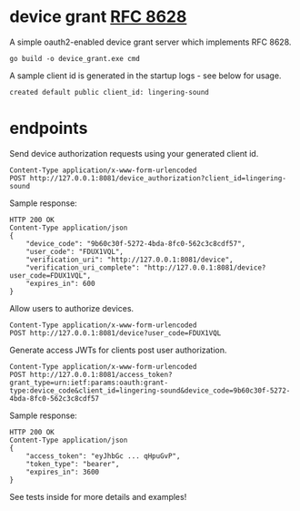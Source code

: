 # device grant [RFC 8628](https://www.rfc-editor.org/rfc/rfc8628)

A simple oauth2-enabled device grant server which implements RFC 8628.
```
go build -o device_grant.exe cmd
```

A sample client id is generated in the startup logs - see below for usage.
```
created default public client_id: lingering-sound
```

# endpoints

Send device authorization requests using your generated client id.
```
Content-Type application/x-www-form-urlencoded
POST http://127.0.0.1:8081/device_authorization?client_id=lingering-sound
```

Sample response:
```
HTTP 200 OK
Content-Type application/json
{
    "device_code": "9b60c30f-5272-4bda-8fc0-562c3c8cdf57",
    "user_code": "FDUX1VQL",
    "verification_uri": "http://127.0.0.1:8081/device",
    "verification_uri_complete": "http://127.0.0.1:8081/device?user_code=FDUX1VQL",
    "expires_in": 600
}
```

Allow users to authorize devices.
```
Content-Type application/x-www-form-urlencoded
POST http://127.0.0.1:8081/device?user_code=FDUX1VQL
```

Generate access JWTs for clients post user authorization.
```
Content-Type application/x-www-form-urlencoded
POST http://127.0.0.1:8081/access_token?grant_type=urn:ietf:params:oauth:grant-type:device_code&client_id=lingering-sound&device_code=9b60c30f-5272-4bda-8fc0-562c3c8cdf57
```

Sample response:
```
HTTP 200 OK
Content-Type application/json
{
    "access_token": "eyJhbGc ... qHpuGvP",
    "token_type": "bearer",
    "expires_in": 3600
}
```

See tests inside for more details and examples!